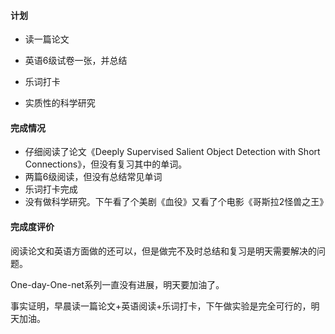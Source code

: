 

#### 计划

* 读一篇论文

* 英语6级试卷一张，并总结
* 乐词打卡
* 实质性的科学研究



#### 完成情况

* 仔细阅读了论文《Deeply Supervised Salient Object Detection with Short Connections》，但没有复习其中的单词。
* 两篇6级阅读，但没有总结常见单词
* 乐词打卡完成
* 没有做科学研究。下午看了个美剧《血役》又看了个电影《哥斯拉2怪兽之王》

#### 完成度评价

阅读论文和英语方面做的还可以，但是做完不及时总结和复习是明天需要解决的问题。

One-day-One-net系列一直没有进展，明天要加油了。

事实证明，早晨读一篇论文+英语阅读+乐词打卡，下午做实验是完全可行的，明天加油。